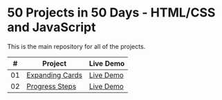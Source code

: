 # 50 Projects in 50 Days - HTML/CSS and JavaScript

This is the main repository for all of the projects.

|  #  | Project                                                                                                                     | Live Demo                                                                         |
| :-: | --------------------------------------------------------------------------------------------------------------------------- | --------------------------------------------------------------------------------- |
| 01  | [Expanding Cards](https://github.com/george-apazidis/5050/tree/master/expanding-cards)                                      | [Live Demo](https://geoapa.com/5050/expanding-cards/)                                                    |
| 02  | [Progress Steps](https://github.com/george-apazidis/5050/tree/master/progress-steps)                                        | [Live Demo](https://geoapa.com/5050/progress-steps/)    
